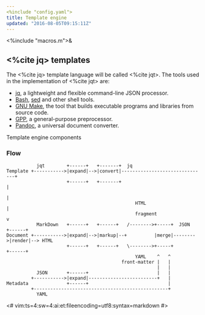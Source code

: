 ```yaml
---
<%include "config.yaml">
title: Template engine
updated: "2016-08-05T09:15:11Z"
---
```


<%include "macros.m">&

## <%cite jq> templates

The <%cite jq> template language will be called <%cite jqt>.  The tools used in the
implementation of <%cite jqt> are:

* [jq](https://stedolan.github.io/jq/), a lightweight and flexible command-line JSON processor.
* [Bash](https://www.gnu.org/software/bash/), [sed](https://www.gnu.org/software/sed/) and other shell tools.
* [GNU Make](https://www.gnu.org/software/make/), the tool that builds executable programs and libraries from source code.
* [GPP](https://logological.org/gpp), a general-purpose preprocessor.
* [Pandoc](http://pandoc.org/), a universal document converter.

Template engine components

### Flow


```
           jqt        +------+   +-------+  jq
Template +----------->|expand|-->|convert|-------------------------------+
                      +------+   +-------+                               |
                                                                         |
                                               HTML                      | 
                                               fragment                  v
           MarkDown   +------+   +------+   /-------->+-----+  JSON   +------+
Document +----------->|expand|-->|markup|--+          |merge|-------->|render|--> HTML
                      +------+   +------+   \-------->+-----+         +------+
                                               YAML    ^   ^
                                          front-matter |   |
                                                       |   |
           JSON       +------+                         |   |
         +----------->|expand|-------------------------+   |
Metadata              +------+                             |
         +-------------------------------------------------+
           YAML   
```

<#
vim:ts=4:sw=4:ai:et:fileencoding=utf8:syntax=markdown
#>
